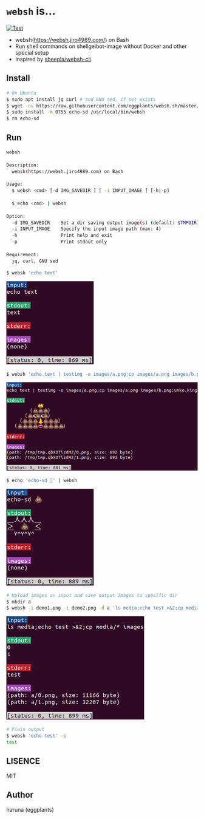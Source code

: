 # `websh` is...

[![Test](https://github.com/eggplants/websh.sh/actions/workflows/test.yml/badge.svg)](https://github.com/eggplants/websh.sh/actions/workflows/test.yml)

- websh(https://websh.jiro4989.com/) on Bash
- Run shell commands on shellgeibot-image without Docker and other special setup
- Inspired by [sheepla/websh-cli](https://github.com/sheepla/websh-cli)

## Install

```bash
# On Ubuntu
$ sudo apt install jq curl # and GNU sed, if not exists
$ wget -nv https://raw.githubusercontent.com/eggplants/websh.sh/master/websh
$ sudo install -m 0755 echo-sd /usr/local/bin/websh
$ rm echo-sd
```

## Run

```bash
websh

Description:
  websh(https://websh.jiro4989.com) on Bash

Usage:
  $ websh <cmd> [-d IMG_SAVEDIR ] [ -i INPUT_IMAGE ] [-h|-p]

  $ echo <cmd> | websh

Option:
  -d IMG_SAVEDIR	Set a dir saving output image(s) (default: $TMPDIR)
  -i INPUT_IMAGE	Specify the input image path (max: 4)
  -h            	Print help and exit
  -p            	Print stdout only

Requirement:
  jq, curl, GNU sed
```

```bash
$ websh 'echo text'
```

![demo1](https://raw.githubusercontent.com/eggplants/websh.sh/master/demo1.png)

```bash
$ websh 'echo text | textimg -o images/a.png;cp images/a.png images/b.png;unko.king'
```

![demo2](https://raw.githubusercontent.com/eggplants/websh.sh/master/demo2.png)

```bash
$ echo 'echo-sd 💩' | websh
```

![demo3](https://raw.githubusercontent.com/eggplants/websh.sh/master/demo3.png)

```bash
# Upload images as input and save output images to spesific dir
$ mkdir a
$ websh -i demo1.png -i demo2.png -d a 'ls media;echo test >&2;cp media/* images'
```

![demo4](https://raw.githubusercontent.com/eggplants/websh.sh/master/demo4.png)

```bash
# Plain output
$ websh 'echo test' -p
test
```

## LISENCE

MIT

## Author

haruna (eggplants)
